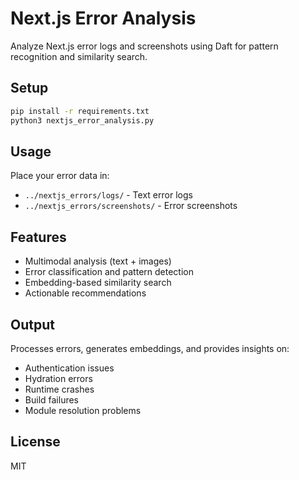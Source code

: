 # Next.js Error Analysis

Analyze Next.js error logs and screenshots using Daft for pattern recognition and similarity search.

## Setup

```bash
pip install -r requirements.txt
python3 nextjs_error_analysis.py
```

## Usage

Place your error data in:

- `../nextjs_errors/logs/` - Text error logs
- `../nextjs_errors/screenshots/` - Error screenshots

## Features

- Multimodal analysis (text + images)
- Error classification and pattern detection
- Embedding-based similarity search
- Actionable recommendations

## Output

Processes errors, generates embeddings, and provides insights on:

- Authentication issues
- Hydration errors
- Runtime crashes
- Build failures
- Module resolution problems

## License

MIT
